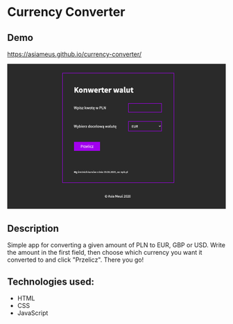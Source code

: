 # Currency Converter

## Demo

https://asiameus.github.io/currency-converter/

![screen strony](img/screenshot.png)

## Description

Simple app for converting a given amount of PLN to EUR, GBP or USD. Write the amount in the first field, then choose which currency you want it converted to and click "Przelicz". There you go!

## Technologies used:
- HTML
- CSS
- JavaScript
